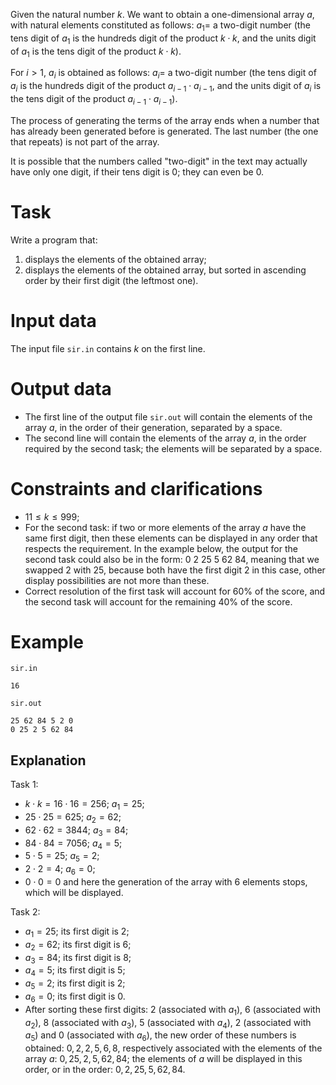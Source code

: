 
Given the natural number $k$. We want to obtain a one-dimensional array $a$, with natural elements constituted as follows: $a_1 =$ a two-digit number (the tens digit of $a_1$ is the hundreds digit of the product $k \cdot k$, and the units digit of $a_1$ is the tens digit of the product $k \cdot k$).

For $i > 1$, $a_i$ is obtained as follows: $a_i =$ a two-digit number (the tens digit of $a_i$ is the hundreds digit of the product $a_{i-1} \cdot a_{i-1}$, and the units digit of $a_i$ is the tens digit of the product $a_{i-1} \cdot a_{i-1}$).

The process of generating the terms of the array ends when a number that has already been generated before is generated. The last number (the one that repeats) is not part of the array.

It is possible that the numbers called "two-digit" in the text may actually have only one digit, if their tens digit is $0$; they can even be $0$.

# Task

Write a program that:

1. displays the elements of the obtained array;
2. displays the elements of the obtained array, but sorted in ascending order by their first digit (the leftmost one).

# Input data

The input file `sir.in` contains $k$ on the first line.

# Output data

* The first line of the output file `sir.out` will contain the elements of the array $a$, in the order of their generation, separated by a space.
* The second line will contain the elements of the array $a$, in the order required by the second task; the elements will be separated by a space.

# Constraints and clarifications

* $11 \leq k \leq 999$;
* For the second task: if two or more elements of the array $a$ have the same first digit, then these elements can be displayed in any order that respects the requirement. In the example below, the output for the second task could also be in the form: $0 \ 2 \ 25 \ 5 \ 62 \ 84$, meaning that we swapped $2$ with $25$, because both have the first digit $2$ in this case, other display possibilities are not more than these.
* Correct resolution of the first task will account for $60\%$ of the score, and the second task will account for the remaining $40\%$ of the score.

# Example

`sir.in`
```
16
```

`sir.out`
```
25 62 84 5 2 0
0 25 2 5 62 84
```

## Explanation

Task 1:
- $k \cdot k = 16 \cdot 16 = 256$; $a_1 = 25$;
- $25 \cdot 25 = 625$; $a_2 = 62$;
- $62 \cdot 62 = 3844$; $a_3 = 84$;
- $84 \cdot 84 = 7056$; $a_4 = 5$;
- $5 \cdot 5 = 25$; $a_5 = 2$;
- $2 \cdot 2 = 4$; $a_6 = 0$;
- $0 \cdot 0 = 0$ and here the generation of the array with 6 elements stops, which will be displayed.

Task 2:
- $a_1 = 25$; its first digit is $2$;
- $a_2 = 62$; its first digit is $6$;
- $a_3 = 84$; its first digit is $8$;
- $a_4 = 5$; its first digit is $5$;
- $a_5 = 2$; its first digit is $2$;
- $a_6 = 0$; its first digit is $0$.
- After sorting these first digits: $2$ (associated with $a_1$), $6$ (associated with $a_2$), $8$ (associated with $a_3$), $5$ (associated with $a_4$), $2$ (associated with $a_5$) and $0$ (associated with $a_6$), the new order of these numbers is obtained: $0, 2, 2, 5, 6, 8$, respectively associated with the elements of the array $a$: $0, 25, 2, 5, 62, 84$; the elements of $a$ will be displayed in this order, or in the order: $0, 2, 25, 5, 62, 84$.
